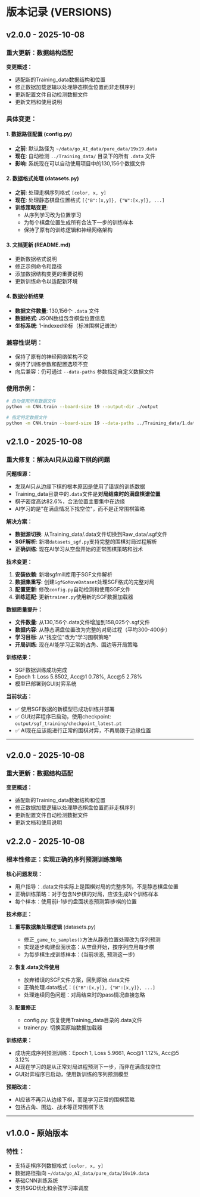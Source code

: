# 版本记录 (VERSIONS)

## v2.0.0 - 2025-10-08

### 重大更新：数据结构适配

**变更概述：**
- 适配新的Training_data数据结构和位置
- 修正数据加载逻辑以处理静态棋盘位置而非走棋序列
- 更新配置文件自动检测数据文件
- 更新文档和使用说明

### 具体变更：

#### 1. 数据路径配置 (config.py)
- **之前**: 默认路径为 `~/data/go_AI_data/pure_data/19x19.data`
- **现在**: 自动检测 `../Training_data/` 目录下的所有 `.data` 文件
- **影响**: 系统现在可以自动使用项目中的130,156个数据文件

#### 2. 数据格式处理 (datasets.py)
- **之前**: 处理走棋序列格式 `[color, x, y]`
- **现在**: 处理静态棋盘位置格式 `[{"B":[x,y]}, {"W":[x,y]}, ...]`
- **训练策略变更**:
  - 从序列学习改为位置学习
  - 为每个棋盘位置生成所有合法下一步的训练样本
  - 保持了原有的训练逻辑和神经网络架构

#### 3. 文档更新 (README.md)
- 更新数据格式说明
- 修正示例命令和路径
- 添加数据结构变更的重要说明
- 更新训练命令以适配新环境

#### 4. 数据分析结果
- **数据文件数量**: 130,156个 `.data` 文件
- **数据格式**: JSON数组包含棋盘位置信息
- **坐标系统**: 1-indexed坐标（标准围棋记谱法）

### 兼容性说明：
- 保持了原有的神经网络架构不变
- 保持了训练参数和配置选项不变
- 向后兼容：仍可通过 `--data-paths` 参数指定自定义数据文件

### 使用示例：
```bash
# 自动使用所有数据文件
python -m CNN.train --board-size 19 --output-dir ./output

# 指定特定数据文件
python -m CNN.train --board-size 19 --data-paths ../Training_data/1.data
```

## v2.1.0 - 2025-10-08

### 重大修复：解决AI只从边缘下棋的问题

**问题根源：**
- 发现AI只从边缘下棋的根本原因是使用了错误的训练数据
- Training_data目录中的`.data`文件是**对局结束时的满盘棋谱位置**
- 棋子密度高达82.6%，合法位置主要集中在边缘
- AI学习的是"在满盘情况下找空位"，而不是正常围棋策略

**解决方案：**
- **数据源切换**: 从Training_data/.data文件切换到Raw_data/.sgf文件
- **SGF解析**: 新增`datasets_sgf.py`支持完整的围棋对局过程解析
- **正确训练**: 现在AI学习从空盘开始的正常围棋策略和战术

**技术变更：**
1. **安装依赖**: 新增sgfmill库用于SGF文件解析
2. **数据集重写**: 创建`SgfGoMoveDataset`处理SGF格式的完整对局
3. **配置更新**: 修改`config.py`自动检测和使用SGF文件
4. **训练适配**: 更新`trainer.py`使用新的SGF数据加载器

**数据质量提升：**
- **文件数量**: 从130,156个.data文件增加到158,025个.sgf文件
- **数据内容**: 从静态满盘位置改为完整的对局过程（平均300-400步）
- **学习目标**: 从"找空位"改为"学习围棋策略"
- **开局训练**: 现在AI能学习正常的占角、围边等开局策略

**训练结果：**
- SGF数据训练成功完成
- Epoch 1: Loss 5.8502, Acc@1 0.78%, Acc@5 2.78%
- 模型已部署到GUI对弈系统

**当前状态：**
- ✅ 使用SGF数据的新模型已成功训练并部署
- ✅ GUI对弈程序已启动，使用checkpoint: `output/sgf_training/checkpoint_latest.pt`
- ✅ AI现在应该能进行正常的围棋对弈，不再局限于边缘位置

---

## v2.0.0 - 2025-10-08

### 重大更新：数据结构适配

**变更概述：**
- 适配新的Training_data数据结构和位置
- 修正数据加载逻辑以处理静态棋盘位置而非走棋序列
- 更新配置文件自动检测数据文件
- 更新文档和使用说明

## v2.2.0 - 2025-10-08

### 根本性修正：实现正确的序列预测训练策略

**核心问题发现：**
- 用户指导：.data文件实际上是围棋对局的完整序列，不是静态棋盘位置
- 正确训练策略：对于包含N步棋的对局，应该生成N个训练样本
- 每个样本：使用前i-1步的盘面状态预测第i步棋的位置

**技术修正：**
1. **重写数据集处理逻辑** (datasets.py)
   - 修正`_game_to_samples()`方法从静态位置处理改为序列预测
   - 实现逐步构建盘面状态：从空盘开始，按序列应用每步棋
   - 为每步棋生成训练样本：(当前状态, 预测这一步)

2. **恢复.data文件使用**
   - 放弃错误的SGF文件方案，回到原始.data文件
   - 正确处理.data格式：`[{"B":[x,y]}, {"W":[x,y]}, ...]`
   - 处理连续同色问题：对局结束时的pass情况直接忽略

3. **配置修正**
   - config.py: 恢复使用Training_data目录的.data文件
   - trainer.py: 切换回原始数据加载器

**训练结果：**
- 成功完成序列预测训练：Epoch 1, Loss 5.9661, Acc@1 1.12%, Acc@5 3.12%
- AI现在学习的是从正常对局进程预测下一步，而非在满盘找空位
- GUI对弈程序已启动，使用新训练的序列预测模型

**预期改进：**
- AI应该不再只从边缘下棋，而是学习正常的围棋策略
- 包括占角、围边、战术等正常围棋下法

---

## v1.0.0 - 原始版本

### 特性：
- 支持走棋序列数据格式 `[color, x, y]`
- 数据路径指向 `~/data/go_AI_data/pure_data/19x19.data`
- 基础CNN训练系统
- 支持SGD优化和余弦学习率调度